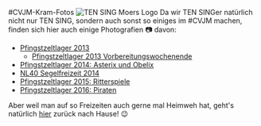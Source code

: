 #CVJM-Kram-Fotos
![TEN SING Moers Logo](../footage/banner2017/WettenKrass-Ticket-cutout-500dpi-01.png)
Da wir TEN SINGer natürlich nicht nur TEN SING, sondern auch sonst so einiges im #CVJM machen, finden sich hier auch einige Photografien :camera: davon:

* [Pfingstzeltlager 2013](https://www.flickr.com/gp/tsmoers/578wC7)
  * [Pfingstzeltlager 2013 Vorbereitungswochenende](https://www.flickr.com/gp/tsmoers/i877t9)
* [Pfingstzeltlager 2014: Asterix und Obelix](https://www.flickr.com/gp/tsmoers/cQo237)
* [NL40 Segelfreizeit 2014](https://www.flickr.com/gp/tsmoers/0RpLD0)
* [Pfingstzeltlager 2015: Ritterspiele](https://www.flickr.com/gp/tsmoers/Bn4C67)
* [Pfingstzeltlager 2016: Piraten](http://bit.ly/Pfingstzeltlager2016Fotos)

Aber weil man auf so Freizeiten auch gerne mal Heimweh hat, geht's natürlich [hier](../../Links.md) zurück nach Hause! :wink:
